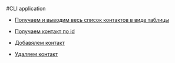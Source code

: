 #CLI application

- [Получаем и выводим весь список контактов в виде таблицы](https://ibb.co/vzvB8qs)

- [Получаем контакт по id](https://ibb.co/VSZ5KCm)

- [Добавялем контакт](https://ibb.co/ynMcwzF)

- [Удаляем контакт](https://ibb.co/t36zTvB)
